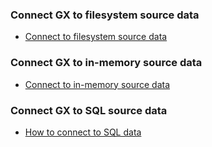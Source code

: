 ### Connect GX to filesystem source data

- [Connect to filesystem source data](/docs/guides/connecting_to_your_data/fluent/filesystem/connect_filesystem_source_data)

### Connect GX to in-memory source data

- [Connect to in-memory source data](/docs/guides/connecting_to_your_data/fluent/in_memory/connect_in_memory_data)

### Connect GX to SQL source data

- [How to connect to SQL data](/docs/guides/connecting_to_your_data/fluent/database/connect_sql_source_data)